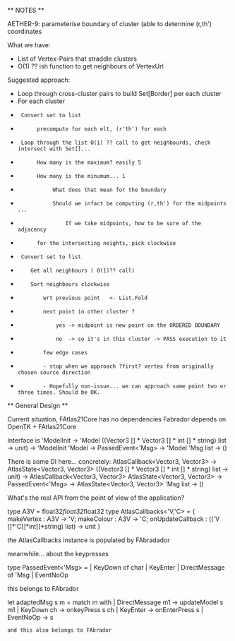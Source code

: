 ﻿** NOTES **

AETHER-9:  parameterise boundary of cluster (able to determine (r,th') coordinates

What we have:
- List of Vertex-Pairs that straddle clusters
- O(1) ?? ish function to get neighbours of VertexUrl

Suggested approach:
- Loop through cross-cluster pairs to build Set[Border] per each cluster
- For each cluster
-      Convert set to list
-           precompute for each elt, (r'th') for each
-      Loop through the list O(1) ?? call to get neighbourds, check intersect with Set[]...
-           How many is the maximum? easily 5
-           How many is the minumum... 1
-                What does that mean for the boundary
-                Should we infact be computing (r,th') for the midpoints ...
-                    If we take midpoints, how to be sure of the adjacency
-           for the intersecting neights, pick clockwise

-      Convert set to list
-         Get all neighbours ( O(1)?? call)
-         Sort neighbours clockwise 
-             wrt previous point   <- List.Fold
-             next point in other cluster ? 
-                 yes -> midpoint is new point on the ORDERED BOUNDARY 
-                 no  -> so it's in this cluster -> PASS execution to it
-             few edge cases
-             - stop when we approach ?first? vertex from originally chosen source direction
-             - Hopefully non-issue... we can approach same point two or three times. Should be OK.



** General Design **

Current situation, 
FAtlas21Core has no dependencies
Fabrador depends on OpenTK + FAtlas21Core

Interface is 
    'ModelInit -> 'Model
    ((Vector3 [] * Vector3 [] * int [] * string) list -> unit) -> 'ModelInit
    'Model -> PassedEvent<'Msg> -> 'Model
    'Msg list
        ->
    ()

There is some DI here... concretely:
    AtlasCallback<Vector3, Vector3> -> AtlasState<Vector3, Vector3>
    ((Vector3 [] * Vector3 [] * int [] * string) list -> unit) -> AtlasCallback<Vector3, Vector3>
    AtlasState<Vector3, Vector3> -> PassedEvent<'Msg> -> AtlasState<Vector3, Vector3>
    'Msg list
        ->
    ()

What's the real API from the point of view of the application?

  type A3V = float32*float32*float32
  type AtlasCallbacks<'V,'C> = { makeVertex : A3V -> 'V; makeColour : A3V -> 'C; onUpdateCallback : (('V []*'C[]*int[]*string) list) -> unit }

  the AtlasCallbacks instance is populated by FAbradador

  meanwhile... about the keypresses

type PassedEvent<'Msg> =
  | KeyDown of char
  | KeyEnter
  | DirectMessage of 'Msg
  | EventNoOp

  this belongs to FAbrador
  
let adaptedMsg s m =
  match m with
  | DirectMessage m1 -> updateModel s m1
  | KeyDown ch -> onkeyPress s ch
  | KeyEnter -> onEnterPress s
  | EventNoOp -> s

    and this also belongs to FAbrador








